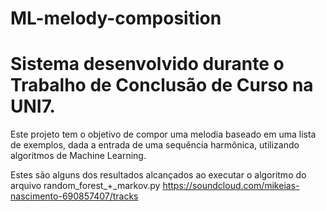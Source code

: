 # ML-melody-composition
# Sistema desenvolvido durante o Trabalho de Conclusão de Curso na UNI7.

Este projeto tem o objetivo de compor uma melodia baseado em uma lista de exemplos, 
dada a entrada de uma sequência harmônica, utilizando algoritmos de Machine Learning.

Estes são alguns dos resultados alcançados ao executar o algoritmo do arquivo random_forest_+_markov.py
https://soundcloud.com/mikeias-nascimento-690857407/tracks
